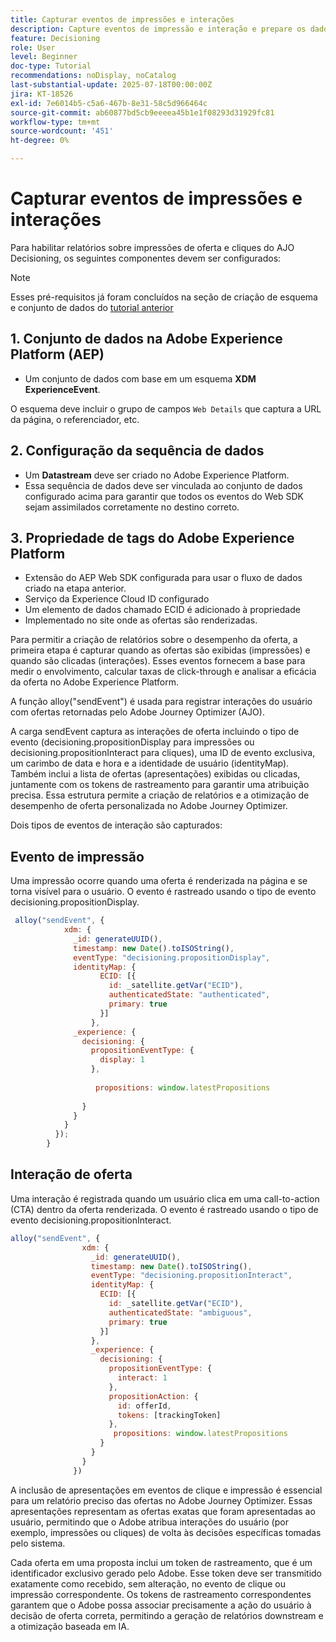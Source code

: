 ```yaml
---
title: Capturar eventos de impressões e interações
description: Capture eventos de impressão e interação e prepare os dados para relatórios no Journey Optimizer.
feature: Decisioning
role: User
level: Beginner
doc-type: Tutorial
recommendations: noDisplay, noCatalog
last-substantial-update: 2025-07-18T00:00:00Z
jira: KT-18526
exl-id: 7e6014b5-c5a6-467b-8e31-58c5d966464c
source-git-commit: ab60877bd5cb9eeeea45b1e1f08293d31929fc81
workflow-type: tm+mt
source-wordcount: '451'
ht-degree: 0%

---
```


# Capturar eventos de impressões e interações

Para habilitar relatórios sobre impressões de oferta e cliques do AJO Decisioning, os seguintes componentes devem ser configurados:
>[!NOTE]
>
> Esses pré-requisitos já foram concluídos na seção de criação de esquema e conjunto de dados do [tutorial anterior](https://experienceleague.adobe.com/pt-br/docs/journey-optimizer-learn/personalizing-offers-with-real-time-weather-data/create-schema-and-dataset)

## &#x200B;1. Conjunto de dados na Adobe Experience Platform (AEP)

- Um conjunto de dados com base em um esquema **XDM ExperienceEvent**.

O esquema deve incluir o grupo de campos `Web Details` que captura a URL da página, o referenciador, etc.

## &#x200B;2. Configuração da sequência de dados

- Um **Datastream** deve ser criado no Adobe Experience Platform.
- Essa sequência de dados deve ser vinculada ao conjunto de dados configurado acima para garantir que todos os eventos do Web SDK sejam assimilados corretamente no destino correto.

## &#x200B;3. Propriedade de tags do Adobe Experience Platform

- Extensão do AEP Web SDK configurada para usar o fluxo de dados criado na etapa anterior.
- Serviço da Experience Cloud ID configurado
- Um elemento de dados chamado ECID é adicionado à propriedade
- Implementado no site onde as ofertas são renderizadas.


Para permitir a criação de relatórios sobre o desempenho da oferta, a primeira etapa é capturar quando as ofertas são exibidas (impressões) e quando são clicadas (interações). Esses eventos fornecem a base para medir o envolvimento, calcular taxas de click-through e analisar a eficácia da oferta no Adobe Experience Platform.

A função alloy(&quot;sendEvent&quot;) é usada para registrar interações do usuário com ofertas retornadas pelo Adobe Journey Optimizer (AJO).

A carga sendEvent captura as interações de oferta incluindo o tipo de evento (decisioning.propositionDisplay para impressões ou decisioning.propositionInteract para cliques), uma ID de evento exclusiva, um carimbo de data e hora e a identidade de usuário (identityMap). Também inclui a lista de ofertas (apresentações) exibidas ou clicadas, juntamente com os tokens de rastreamento para garantir uma atribuição precisa. Essa estrutura permite a criação de relatórios e a otimização de desempenho de oferta personalizada no Adobe Journey Optimizer.

Dois tipos de eventos de interação são capturados:

## Evento de impressão

Uma impressão ocorre quando uma oferta é renderizada na página e se torna visível para o usuário. O evento é rastreado usando o tipo de evento decisioning.propositionDisplay.


```javascript
 alloy("sendEvent", {
            xdm: {
              _id: generateUUID(),
              timestamp: new Date().toISOString(),
              eventType: "decisioning.propositionDisplay",
              identityMap: {
                    ECID: [{
                      id: _satellite.getVar("ECID"),
                      authenticatedState: "authenticated",
                      primary: true
                    }]
                  },
              _experience: {
                decisioning: {
                  propositionEventType: {
                    display: 1
                  },
                  
                   propositions: window.latestPropositions
                  
                }
              }
            }
          });
        }
```

## Interação de oferta

Uma interação é registrada quando um usuário clica em uma call-to-action (CTA) dentro da oferta renderizada. O evento é rastreado usando o tipo de evento decisioning.propositionInteract.

```javascript
alloy("sendEvent", {
                xdm: {
                  _id: generateUUID(),
                  timestamp: new Date().toISOString(),
                  eventType: "decisioning.propositionInteract",
                  identityMap: {
                    ECID: [{
                      id: _satellite.getVar("ECID"),
                      authenticatedState: "ambiguous",
                      primary: true
                    }]
                  },
                  _experience: {
                    decisioning: {
                      propositionEventType: {
                        interact: 1
                      },
                      propositionAction: {
                        id: offerId,
                        tokens: [trackingToken]
                      },
                       propositions: window.latestPropositions
                    }
                  }
                }
              })
```

A inclusão de apresentações em eventos de clique e impressão é essencial para um relatório preciso das ofertas no Adobe Journey Optimizer. Essas apresentações representam as ofertas exatas que foram apresentadas ao usuário, permitindo que o Adobe atribua interações do usuário (por exemplo, impressões ou cliques) de volta às decisões específicas tomadas pelo sistema.

Cada oferta em uma proposta inclui um token de rastreamento, que é um identificador exclusivo gerado pelo Adobe. Esse token deve ser transmitido exatamente como recebido, sem alteração, no evento de clique ou impressão correspondente. Os tokens de rastreamento correspondentes garantem que o Adobe possa associar precisamente a ação do usuário à decisão de oferta correta, permitindo a geração de relatórios downstream e a otimização baseada em IA.
